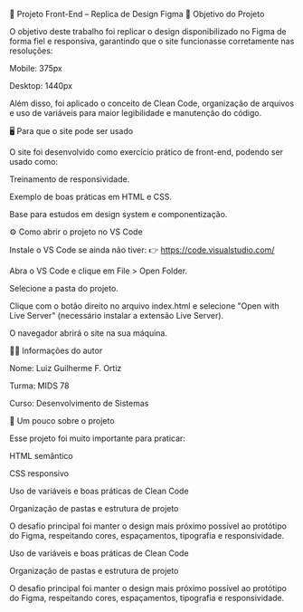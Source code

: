 📌 Projeto Front-End – Replica de Design Figma
🎯 Objetivo do Projeto

O objetivo deste trabalho foi replicar o design disponibilizado no Figma de forma fiel e responsiva, garantindo que o site funcionasse corretamente nas resoluções:

Mobile: 375px

Desktop: 1440px

Além disso, foi aplicado o conceito de Clean Code, organização de arquivos e uso de variáveis para maior legibilidade e manutenção do código.

🖥️ Para que o site pode ser usado

O site foi desenvolvido como exercício prático de front-end, podendo ser usado como:

Treinamento de responsividade.

Exemplo de boas práticas em HTML e CSS.

Base para estudos em design system e componentização.

⚙️ Como abrir o projeto no VS Code

Instale o VS Code se ainda não tiver: 👉 https://code.visualstudio.com/

Abra o VS Code e clique em File > Open Folder.

Selecione a pasta do projeto.

Clique com o botão direito no arquivo index.html e selecione "Open with Live Server" (necessário instalar a extensão Live Server).

O navegador abrirá o site na sua máquina.

👨‍💻 Informações do autor

Nome: Luiz Guilherme F. Ortiz

Turma: MIDS 78

Curso: Desenvolvimento de Sistemas

📝 Um pouco sobre o projeto

Esse projeto foi muito importante para praticar:

HTML semântico

CSS responsivo

Uso de variáveis e boas práticas de Clean Code

Organização de pastas e estrutura de projeto

O desafio principal foi manter o design mais próximo possível ao protótipo do Figma, respeitando cores, espaçamentos, tipografia e responsividade.

Uso de variáveis e boas práticas de Clean Code

Organização de pastas e estrutura de projeto

O desafio principal foi manter o design mais próximo possível ao protótipo do Figma, respeitando cores, espaçamentos, tipografia e responsividade.
